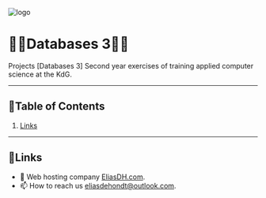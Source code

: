 ![logo](https://eliasdh.com/assets/media/images/logo-github.png)
# 💙🤍Databases 3🤍💙

Projects [Databases 3] Second year exercises of training applied computer science at the KdG.

---

## 📘Table of Contents

1. [Links](#links)

---

## 🔗Links
- 👯 Web hosting company [EliasDH.com](https://eliasdh.com).
- 📫 How to reach us eliasdehondt@outlook.com.
